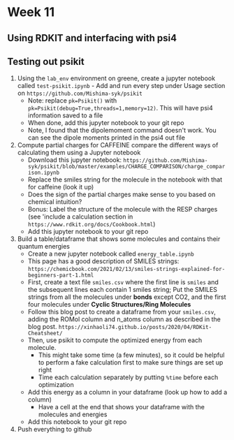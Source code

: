 # Week 11

## Using RDKIT and interfacing with psi4

## Testing out psikit

1. Using the `lab_env` environment on greene, create a jupyter notebook called `test-psikit.ipynb`
        - Add and run every step under Usage section on `https://github.com/Mishima-syk/psikit`
	- Note: replace `pk=Psikit()` with `pk=Psikit(debug=True,threads=1,memory=12)`. This will have psi4 information saved to a file
	- When done, add this jupyter notebook to your git repo
	- Note, I found that the dipolemoment command doesn't work. You can see the dipole moments printed in the psi4 out file
2. Compute partial charges for CAFFEINE compare the different ways of calculating them using a Jupyter notebook
	- Download this jupyter notebook: `https://github.com/Mishima-syk/psikit/blob/master/examples/CHARGE_COMPARISON/charge_comparison.ipynb`
	- Replace the smiles string for the molecule in the notebook with that for caffeine (look it up)
	- Does the sign of the partial charges make sense to you based on chemical intuition?
	- Bonus: Label the structure of the molecule with the RESP charges (see 'include a calculation section in `https://www.rdkit.org/docs/Cookbook.html`)
	- Add this jupyter notebook to your git repo
3. Build a table/dataframe that shows some molecules and contains their quantum energies
	- Create a new jupyter notebook called `energy_table.ipynb`
	- This page has a good description of SMILES strings: `https://chemicbook.com/2021/02/13/smiles-strings-explained-for-beginners-part-1.html`
	- First, create a text file `smiles.csv` where the first line is `smiles` and the subsequent lines each contain 1 smiles string; Put the SMILES strings from all the molecules under **bonds** except CO2, and the first four molecules under **Cyclic Structures/Ring Molecules**
	- Follow this blog post to create a dataframe from your `smiles.csv`, adding the ROMol column and n_atoms column as described in the blog post. `https://xinhaoli74.github.io/posts/2020/04/RDKit-Cheatsheet/`
	- Then, use psikit to compute the optimized energy from each molecule. 
		- This might take some time (a few minutes), so it could be helpful to perform a fake calculation first to make sure things are set up right
		- Time each calculation separately by putting `%time` before each optimization
	- Add this energy as a column in your dataframe (look up how to add a column)
        - Have a cell at the end that shows your dataframe with the molecules and energies
	- Add this notebook to your git repo
4. Push everything to github